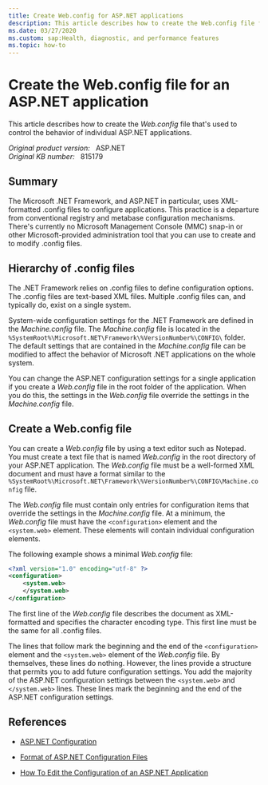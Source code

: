 ```yaml
---
title: Create Web.config for ASP.NET applications
description: This article describes how to create the Web.config file for an ASP.NET application.
ms.date: 03/27/2020
ms.custom: sap:Health, diagnostic, and performance features
ms.topic: how-to
---
```

# Create the Web.config file for an ASP.NET application

This article describes how to create the *Web.config* file that's used to control the behavior of individual ASP.NET applications.

_Original product version:_ &nbsp; ASP.NET  
_Original KB number:_ &nbsp; 815179

## Summary

The Microsoft .NET Framework, and ASP.NET in particular, uses XML-formatted .config files to configure applications. This practice is a departure from conventional registry and metabase configuration mechanisms. There's currently no Microsoft Management Console (MMC) snap-in or other Microsoft-provided administration tool that you can use to create and to modify .config files.

## Hierarchy of .config files

The .NET Framework relies on .config files to define configuration options. The .config files are text-based XML files. Multiple .config files can, and typically do, exist on a single system.

System-wide configuration settings for the .NET Framework are defined in the *Machine.config* file. The *Machine.config* file is located in the `%SystemRoot%\Microsoft.NET\Framework\%VersionNumber%\CONFIG\` folder. The default settings that are contained in the *Machine.config* file can be modified to affect the behavior of Microsoft .NET applications on the whole system.

You can change the ASP.NET configuration settings for a single application if you create a *Web.config* file in the root folder of the application. When you do this, the settings in the *Web.config* file override the settings in the *Machine.config* file.

## Create a Web.config file

You can create a *Web.config* file by using a text editor such as Notepad. You must create a text file that is named *Web.config* in the root directory of your ASP.NET application. The *Web.config* file must be a well-formed XML document and must have a format similar to the `%SystemRoot%\Microsoft.NET\Framework\%VersionNumber%\CONFIG\Machine.config` file.

The *Web.config* file must contain only entries for configuration items that override the settings in the *Machine.config* file. At a minimum, the *Web.config* file must have the `<configuration>` element and the `<system.web>` element. These elements will contain individual configuration elements.

The following example shows a minimal *Web.config* file:

```xml
<?xml version="1.0" encoding="utf-8" ?>
<configuration>
    <system.web>
    </system.web>
</configuration>
```

The first line of the *Web.config* file describes the document as XML-formatted and specifies the character encoding type. This first line must be the same for all .config files.

The lines that follow mark the beginning and the end of the `<configuration>` element and the `<system.web>` element of the *Web.config* file. By themselves, these lines do nothing. However, the lines provide a structure that permits you to add future configuration settings. You add the majority of the ASP.NET configuration settings between the `<system.web>` and `</system.web>` lines. These lines mark the beginning and the end of the ASP.NET configuration settings.

## References

- [ASP.NET Configuration](/previous-versions/dotnet/netframework-1.1/aa719558(v=vs.71))

- [Format of ASP.NET Configuration Files](/previous-versions/dotnet/netframework-1.1/ackhksh7(v=vs.71))

- [How To Edit the Configuration of an ASP.NET Application](https://support.microsoft.com/help/815178)

